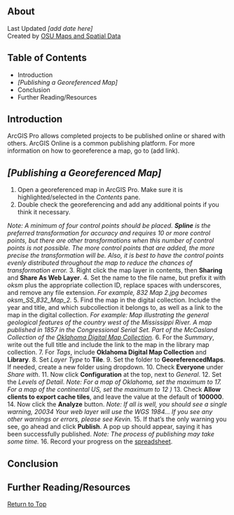 ## About
Last Updated *[add date here]*   
Created by [OSU Maps and Spatial Data](https://info.library.okstate.edu/map-room)


## Table of Contents
- Introduction 
- *[Publishing a Georeferenced Map]*
- Conclusion
- Further Reading/Resources

## Introduction
ArcGIS Pro allows completed projects to be published online or shared with others. ArcGIS Online is a common publishing platform. For more information on how to georeference a map, go to (add link).

## *[Publishing a Georeferenced Map]*
1. Open a georeferenced map in ArcGIS Pro. Make sure it is highlighted/selected in the *Contents* pane.
2. Double check the georeferencing and add any additional points if you think it necessary.

*Note: A minimum of four control points should be placed. **Spline** is the preferred transformation for accuracy and requires 10 or more control points, but there are other transformations when this number of control points is not possible. The more control points that are added, the more precise the transformation will be. Also, it is best to have the control points evenly distributed throughout the map to reduce the chances of transformation error.*
3. Right click the map layer in contents, then **Sharing** and **Share As Web Layer**.
4. Set the name to the file name, but prefix it with *oksm* plus the appropriate collection ID, replace spaces with underscores, and remove any file extension. 
*For example, 832 Map 2.jpg becomes oksm_SS_832_Map_2.*
5. Find the map in the digital collection. Include the year and title, and which subcollection it belongs to, as well as a link to the map in the digital collection.
*For example:
Map illustrating the general geological features of the country west of the Mississippi River. A map published in 1857 in the Congressional Serial Set. Part of the McCasland Collection of the [Oklahoma Digital Map Collection](https://dc.library.okstate.edu/digital/collection/OKMaps/id/8905/rec/1).*
6. For the *Summary*, write out the full title and include the link to the map in the library map collection.
7. For *Tags*, include **Oklahoma Digital Map Collection** and **Library**.
8. Set *Layer Type* to **Tile**.
9. Set the folder to **GeoreferencedMaps**. If needed, create a new folder using dropdown.
10. Check **Everyone** under *Share with*.
11. Now click **Configuration** at the top, next to *General*.
12. Set the *Levels of Detail*. 
*Note: For a map of Oklahoma, set the maximum to 17. For a map of the continental US, set the maximum to 12 )*
13. Check **Allow clients to export cache tiles**, and leave the value at the default of **100000**.
14. Now click the **Analyze** button.
*Note: If all is well, you should see a single warning, 20034 Your web layer will use the WGS 1984…
If you see any other warnings or errors, please see Kevin.*
15. If that’s the only warning you see, go ahead and click **Publish**. A pop up should appear, saying it has been successfully published. 
*Note: The process of publishing may take some time.*
16. Record your progress on the [spreadsheet](https://docs.google.com/spreadsheets/d/11AVFGlfQdQSNu6PRN98cSw4xKW1NvMasxrXGEZOBSko/edit?usp=sharing).

## Conclusion

## Further Reading/Resources


[Return to Top](#about)
